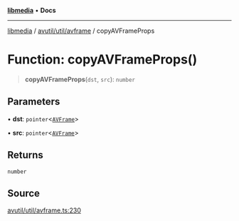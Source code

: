 [**libmedia**](../../../../README.md) • **Docs**

***

[libmedia](../../../../README.md) / [avutil/util/avframe](../README.md) / copyAVFrameProps

# Function: copyAVFrameProps()

> **copyAVFrameProps**(`dst`, `src`): `number`

## Parameters

• **dst**: `pointer`\<[`AVFrame`](../../../struct/avframe/classes/AVFrame.md)\>

• **src**: `pointer`\<[`AVFrame`](../../../struct/avframe/classes/AVFrame.md)\>

## Returns

`number`

## Source

[avutil/util/avframe.ts:230](https://github.com/zhaohappy/libmedia/blob/acbbf6bd75e6ee4c968b9f441fe28c40f42f350d/src/avutil/util/avframe.ts#L230)
